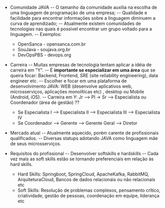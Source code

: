 - Comunidade JAVA
-- O tamanho da comunidade auxilia na escolha de uma linguagem de programação de uma empresa;
-- Qualidade e facilidade para encontrar informações sobre a linguagem diminuem a curva de aprendizado;
-- Atualmente existem comunidades de tecnologias nas quais é possivel encontrar um grupo voltado para a linguagem. 
-- Exemplos: 
    * OpenSanca - opensanca.com.br
    * SouJava - soujava.org.br
    * DevOpsPBS - devops.org
    
- Carreira
-- Muitas empresas de tecnologia tentam aplicar a idéia de carreira em "Y". 
-- É **importante se especializar em uma área** que se queira focar: Backend, Frontend, SRE (site reliability engineering), data engineer etc.
-- Escolher e focar em uma plataforma de desenvolvimento JAVA: WEB (desenvolve aplicativos web, microsserviços, aplicações monolíticas etc)  , desktop ou Mobile (Android, iOS).
-- Carreira em Y: Jr --> Pl -> Sr --> Especialista ou Coordenador (área de gestão) ??
    * Se Especialista I --> Especialista II --> Especialista III --> Especialista IV
    * Se Coordenador --> Gerente --> Gerente Geral --> Diretor 
    
- Mercado atual
-- Atualmente aquecido, porém carente de profissionais qualificados.
-- Diversas statups adotando JAVA como linguagem mãe de seus microsserviços. 

- Requisitos do profissional
-- Desenvolver softskills e hardskills
-- Cada vez mais as soft skills estão se tornando preferenciais em relação às hard skills. 
    * Hard Skills: Springboot, SpringCloud, ApacheKafka, RabbitMQ, ArquiteturaCloud, Bancos de dados relacionais ou não relacionais etc
    * Soft Skills: Resolução de problemas complexos, pensamento crítico, criatividade, gestão de pessoas, coordenação em equipe, liderança etc
